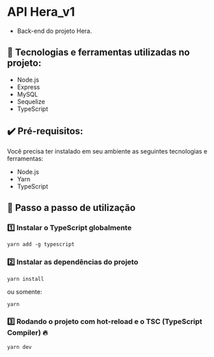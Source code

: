 # API Hera_v1

- Back-end do projeto Hera.

## :hammer: Tecnologias e ferramentas utilizadas no projeto:

- Node.js
- Express
- MySQL
- Sequelize
- TypeScript

## :heavy_check_mark: Pré-requisitos:

Você precisa ter instalado em seu ambiente as seguintes tecnologias e ferramentas:

- Node.js
- Yarn
- TypeScript

## :rocket: Passo a passo de utilização

### :one: Instalar o TypeScript globalmente

```
yarn add -g typescript
```

### :two: Instalar as dependências do projeto

```
yarn install
```

ou somente:

```
yarn
```

### :three: Rodando o projeto com hot-reload e o TSC (TypeScript Compiler) :fire:

```
yarn dev
```